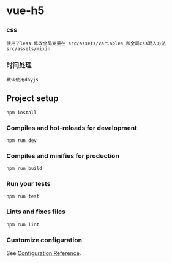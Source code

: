 # vue-h5

### css

```
使用了less 修改全局变量在 src/assets/variables 和全局css混入方法src/assets/mixin
```

### 时间处理

```
默认使用dayjs
```

## Project setup
```
npm install
```

### Compiles and hot-reloads for development
```
npm run dev
```

### Compiles and minifies for production
```
npm run build
```

### Run your tests
```
npm run test
```

### Lints and fixes files
```
npm run lint
```

### Customize configuration
See [Configuration Reference](https://cli.vuejs.org/config/).
